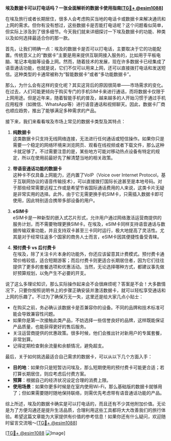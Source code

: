 **埃及数据卡可以打电话吗？一张全面解析的数据卡使用指南[[TG💪+ @esim1088](https://t.me/s/esim1088)]**

在埃及旅行或者长期居住，很多人会考虑购买当地的电话卡或数据卡来解决通讯和上网的需求。但你有没有想过，这些数据卡是否能打电话呢？这个问题看似简单，但实际上涉及到了很多细节。今天我们就来详细探讨一下埃及数据卡的功能、种类以及如何选择最适合你的那一款。

首先，让我们明确一点：埃及的数据卡是否可以打电话，主要取决于它的功能配置。传统意义上的“数据卡”主要是用来提供互联网接入服务的，比如用于平板电脑、笔记本电脑等设备上网。然而，随着技术的发展，现在许多数据卡已经集成了语音通话功能，也就是说，它们不仅可以用来上网，还可以直接拨打电话和发送短信。这种类型的卡通常被称为“智能数据卡”或者“多功能数据卡”。

那么，为什么会有这样的变化呢？其实这背后的原因很简单——市场需求的变化。在过去，人们可能更倾向于购买专门的手机SIM卡来进行通话，而将数据卡仅限于上网用途。但是近年来，随着智能手机的普及，越来越多的人开始习惯于通过手机应用程序（如微信、WhatsApp等）进行语音通话和视频聊天。因此，数据卡厂商也顺应趋势，推出了能够满足多种需求的产品。

接下来，我们来看看埃及市场上常见的数据卡类型及其特点：

1. **纯数据卡**  
   这类数据卡只支持无线网络连接，无法进行任何通话或短信操作。如果你只是需要一个稳定的网络环境来浏览网页、观看在线视频或者下载文件，那么这种卡就足够了。不过需要注意的是，某些地方可能对移动热点设备有特定的规定，所以在使用前最好先了解清楚当地的相关政策。

2. **带语音通话功能的数据卡**  
   这种卡不仅具备上网能力，还内置了VoIP（Voice over Internet Protocol，基于互联网协议的语音传输技术），可以直接拨打国际长途甚至是本地号码。对于那些经常需要远程工作或是希望节省国际通话费用的人来说，这类卡片无疑是非常实用的选择。此外，由于它无需更换手机SIM卡，只需插入数据卡即可使用，因此特别适合携带多部设备的用户。

3. **eSIM卡**  
   eSIM卡是一种新型的嵌入式芯片形式，允许用户通过网络激活运营商提供的服务计划，而不需要物理更换SIM卡。在埃及，eSIM卡同样支持语音通话与数据传输双重功能，并且支持双卡甚至三卡同时运行，极大地提高了灵活性。尤其是对于经常往返多个国家的商务人士而言，eSIM卡因其便捷性备受青睐。

4. **预付费卡 vs 后付费卡**  
   在埃及，除了关注卡片本身的功能外，你还应该留意其计费模式。预付费卡通常价格较低，适合短期游客；而后付费卡则更适合长期居住者，因为它们往往提供了更多的套餐选项和优惠活动。当然，无论选择哪种方式，都建议事先做好预算规划，以免产生不必要的开支。

说了这么多理论知识，那么实际操作起来会不会很麻烦呢？答案是不会！大多数情况下，只要你按照说明书上的步骤正确安装并激活数据卡，就可以轻松享受通话和上网的乐趣了。不过为了确保万无一失，这里还是给大家几点小贴士：

- 在购买之前，务必确认该数据卡是否兼容你的设备。不同的品牌和技术标准可能会导致兼容性问题。
- 如果你是第一次接触此类产品，不妨选择一些信誉良好的品牌，这样既能保证产品质量，也能获得更好的售后服务。
- 关注运营商提供的优惠政策。很多时候，他们会推出针对新用户的专属套餐，非常划算。
- 记得定期检查剩余流量和余额情况，避免超支。

最后，关于如何挑选最适合自己需求的数据卡，可以从以下几个方面入手：
- **目的地**：如果你只是短暂访问埃及，那么短期使用的预付费卡可能更合适；若打算长期居住，则应考虑后付费方案。
- **预算**：根据自己的经济状况设定合理的消费上限。
- **使用场景**：如果你更多时候是在室内使用Wi-Fi，那么基础版的数据卡就够用了；但如果需要随时随地保持联络，则需优先考虑带有语音通话功能的产品。

综上所述，埃及的数据卡确实是可以打电话的，而且还有不少其他附加价值。无论是为了方便沟通还是提升生活品质，合理利用这些工具都将大大改善我们的旅行体验。希望这篇文章能为大家提供有价值的参考信息！如果你还有什么疑问，欢迎随时留言交流哦～[[TG💪+ @esim1088](https://t.me/s/esim1088)]

[[TG💪+ @esim1088](https://t.me/s/esim1088) ![Image](https://i.postimg.cc/4NQfJmqS/Snipaste-2025-05-13-00-14-12.png)]
